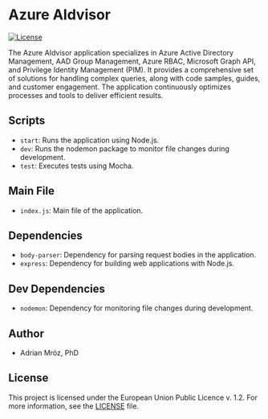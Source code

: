 # Azure AIdvisor

[![License](https://img.shields.io/badge/license-EUPL--1.2-blue.svg)](https://github.com/example/azure-aidvisor/blob/main/LICENSE)

The Azure AIdvisor application specializes in Azure Active Directory Management, AAD Group Management, Azure RBAC, Microsoft Graph API, and Privilege Identity Management (PIM). It provides a comprehensive set of solutions for handling complex queries, along with code samples, guides, and customer engagement. The application continuously optimizes processes and tools to deliver efficient results.

## Scripts

- `start`: Runs the application using Node.js.
- `dev`: Runs the nodemon package to monitor file changes during development.
- `test`: Executes tests using Mocha.

## Main File

- `index.js`: Main file of the application.

## Dependencies

- `body-parser`: Dependency for parsing request bodies in the application.
- `express`: Dependency for building web applications with Node.js.

## Dev Dependencies

- `nodemon`: Dependency for monitoring file changes during development.

## Author

- Adrian Mróz, PhD

## License

This project is licensed under the European Union Public Licence v. 1.2. For more information, see the [LICENSE](https://github.com/example/azure-aidvisor/blob/main/LICENSE) file.